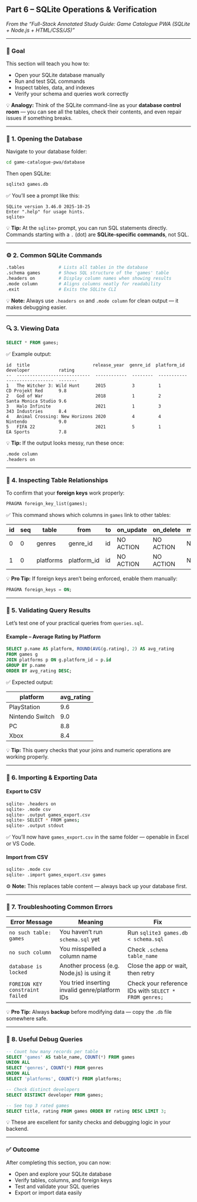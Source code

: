 ##  Part 6 – SQLite Operations & Verification

*From the “Full-Stack Annotated Study Guide: Game Catalogue PWA (SQLite + Node.js + HTML/CSS/JS)”*

---

### 🎯 Goal

This section will teach you how to:

* Open your SQLite database manually
* Run and test SQL commands
* Inspect tables, data, and indexes
* Verify your schema and queries work correctly

💡 **Analogy:**
Think of the SQLite command-line as your **database control room** —
you can see all the tables, check their contents, and even repair issues if something breaks.

---

### 🧰 1. Opening the Database

Navigate to your database folder:

```bash
cd game-catalogue-pwa/database
```

Then open SQLite:

```bash
sqlite3 games.db
```

✅ You’ll see a prompt like this:

```
SQLite version 3.46.0 2025-10-25
Enter ".help" for usage hints.
sqlite>
```

💡 **Tip:**
At the `sqlite>` prompt, you can run SQL statements directly.
Commands starting with a `.` (dot) are **SQLite-specific commands**, not SQL.

---

### ⚙️ 2. Common SQLite Commands

```bash
.tables             # Lists all tables in the database
.schema games       # Shows SQL structure of the 'games' table
.headers on         # Display column names when showing results
.mode column        # Aligns columns neatly for readability
.exit               # Exits the SQLite CLI
```

💡 **Note:**
Always use `.headers on` and `.mode column` for clean output — it makes debugging easier.

---

### 🔍 3. Viewing Data

```sql
SELECT * FROM games;
```

✅ Example output:

```
id  title                        release_year  genre_id  platform_id  developer           rating
--  ----------------------------  ------------  --------  -----------  ------------------  -------
1   The Witcher 3: Wild Hunt      2015          3         1            CD Projekt Red      9.8
2   God of War                    2018          1         2            Santa Monica Studio 9.6
3   Halo Infinite                 2021          1         3            343 Industries      8.4
4   Animal Crossing: New Horizons 2020          4         4            Nintendo            9.0
5   FIFA 22                       2021          5         1            EA Sports           7.8
```

💡 **Tip:**
If the output looks messy, run these once:

```bash
.mode column
.headers on
```

---

### 🧩 4. Inspecting Table Relationships

To confirm that your **foreign keys** work properly:

```sql
PRAGMA foreign_key_list(games);
```

✅ This command shows which columns in `games` link to other tables:

| id | seq | table     | from        | to | on_update | on_delete | match |
| -- | --- | --------- | ----------- | -- | --------- | --------- | ----- |
| 0  | 0   | genres    | genre_id    | id | NO ACTION | NO ACTION | NONE  |
| 1  | 0   | platforms | platform_id | id | NO ACTION | NO ACTION | NONE  |

💡 **Pro Tip:**
If foreign keys aren’t being enforced, enable them manually:

```sql
PRAGMA foreign_keys = ON;
```

---

### 🧠 5. Validating Query Results

Let’s test one of your practical queries from `queries.sql`.

#### Example – Average Rating by Platform

```sql
SELECT p.name AS platform, ROUND(AVG(g.rating), 2) AS avg_rating
FROM games g
JOIN platforms p ON g.platform_id = p.id
GROUP BY p.name
ORDER BY avg_rating DESC;
```

✅ Expected output:

| platform        | avg_rating |
| --------------- | ---------- |
| PlayStation     | 9.6        |
| Nintendo Switch | 9.0        |
| PC              | 8.8        |
| Xbox            | 8.4        |

💡 **Tip:**
This query checks that your joins and numeric operations are working properly.

---

### 🧰 6. Importing & Exporting Data

#### Export to CSV

```bash
sqlite> .headers on
sqlite> .mode csv
sqlite> .output games_export.csv
sqlite> SELECT * FROM games;
sqlite> .output stdout
```

✅ You’ll now have `games_export.csv` in the same folder — openable in Excel or VS Code.

#### Import from CSV

```bash
sqlite> .mode csv
sqlite> .import games_export.csv games
```

⚙️ **Note:**
This replaces table content — always back up your database first.

---

### 🚧 7. Troubleshooting Common Errors

| Error Message                   | Meaning                                        | Fix                                                   |
| ------------------------------- | ---------------------------------------------- | ----------------------------------------------------- |
| `no such table: games`          | You haven’t run `schema.sql` yet               | Run `sqlite3 games.db < schema.sql`                   |
| `no such column`                | You misspelled a column name                   | Check `.schema table_name`                            |
| `database is locked`            | Another process (e.g. Node.js) is using it     | Close the app or wait, then retry                     |
| `FOREIGN KEY constraint failed` | You tried inserting invalid genre/platform IDs | Check your reference IDs with `SELECT * FROM genres;` |

💡 **Pro Tip:**
Always **backup** before modifying data — copy the `.db` file somewhere safe.

---

### 🧮 8. Useful Debug Queries

```sql
-- Count how many records per table
SELECT 'games' AS table_name, COUNT(*) FROM games
UNION ALL
SELECT 'genres', COUNT(*) FROM genres
UNION ALL
SELECT 'platforms', COUNT(*) FROM platforms;

-- Check distinct developers
SELECT DISTINCT developer FROM games;

-- See top 3 rated games
SELECT title, rating FROM games ORDER BY rating DESC LIMIT 3;
```

💡 These are excellent for sanity checks and debugging logic in your backend.

---

### ✅ Outcome

After completing this section, you can now:

* Open and explore your SQLite database
* Verify tables, columns, and foreign keys
* Test and validate your SQL queries
* Export or import data easily
